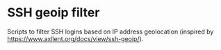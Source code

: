 SSH geoip filter
================

 Scripts to filter SSH logins based on IP address geolocation (inspired by https://www.axllent.org/docs/view/ssh-geoip/).